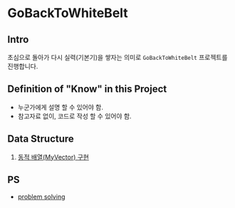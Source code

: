# GoBackToWhiteBelt

## Intro

초심으로 돌아가 다시 실력(기본기)을 쌓자는 의미로 `GoBackToWhiteBelt` 프로젝트를 진행합니다.



## Definition of "Know" in this Project

- 누군가에게 설명 할 수 있어야 함.
- 참고자료 없이, 코드로 작성 할 수 있어야 함.


## Data Structure

1. [동적 배열(MyVector) 구현](https://github.com/jeonghobak/GoBackToWhiteBelt/tree/main/DataStructure/MyVector)



## PS

- [problem solving](https://github.com/jeonghobak/GoBackToWhiteBelt/tree/main/PS)
  

